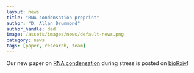 ```yaml
---
layout: news
title: "RNA condensation preprint"
author: "D. Allan Drummond"
author_handle: dad
image: /assets/images/news/default-news.png
category: news
tags: [paper, research, team]
---
```

Our new paper on [RNA condensation][1] during stress is posted on [bioRxiv][2]!

[1]: papers/paper/rna-condensation
[2]: https://www.biorxiv.org/content/10.1101/2024.04.15.589678v1
